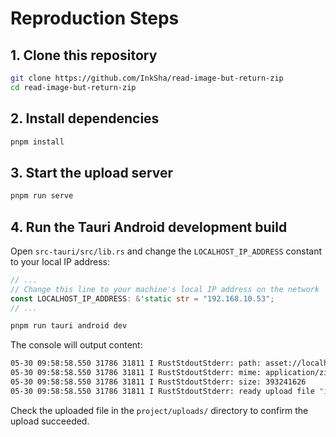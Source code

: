 # Reproduction Steps

## 1. Clone this repository

```bash
git clone https://github.com/InkSha/read-image-but-return-zip
cd read-image-but-return-zip
```

## 2. Install dependencies

```bash
pnpm install
```

## 3. Start the upload server

```bash
pnpm run serve
```

## 4. Run the Tauri Android development build

 Open `src-tauri/src/lib.rs` and change the `LOCALHOST_IP_ADDRESS` constant to your local IP address:

```rust
// ...
// Change this line to your machine's local IP address on the network
const LOCALHOST_IP_ADDRESS: &'static str = "192.168.10.53";
// ...
```

```bash
pnpm run tauri android dev
```

The console will output content:

```bash
05-30 09:58:58.550 31786 31811 I RustStdoutStderr: path: asset://localhost/resources/images/icon.jpg
05-30 09:58:58.550 31786 31811 I RustStdoutStderr: mime: application/zip
05-30 09:58:58.550 31786 31811 I RustStdoutStderr: size: 393241626
05-30 09:58:58.550 31786 31811 I RustStdoutStderr: ready upload file "icon.jpg"
```

Check the uploaded file in the `project/uploads/` directory to confirm the upload succeeded.
